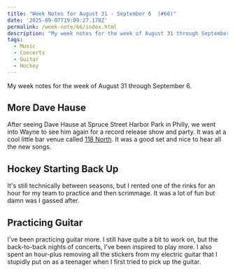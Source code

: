 ```yaml
---
title: "Week Notes for August 31 - September 6  (#66)"
date: '2025-09-07T19:09:27.178Z'
permalink: /week-note/66/index.html
description: "My week notes for the week of August 31 through September 6."
tags:
  - Music
  - Concerts
  - Guitar
  - Hockey
---
```

My week notes for the week of August 31 through September 6.
<!-- excerpt -->

## More Dave Hause

After seeing Dave Hause at Spruce Street Harbor Park in Philly, we went into Wayne to see him again for a record release show and party. It was at a cool little bar venue called [118 North](https://118northwayne.com/). It was a good set and nice to hear all the new songs.

## Hockey Starting Back Up

It's still technically between seasons, but I rented one of the rinks for an hour for my team to practice and then scrimmage. It was a lot of fun but damn was I gassed after.

## Practicing Guitar

I've been practicing guitar more. I still have quite a bit to work on, but the back-to-back nights of concerts, I've been inspired to play more. I also spent an hour-plus removing all the stickers from my electric guitar that I stupidly put on as a teenager when I first tried to pick up the guitar.